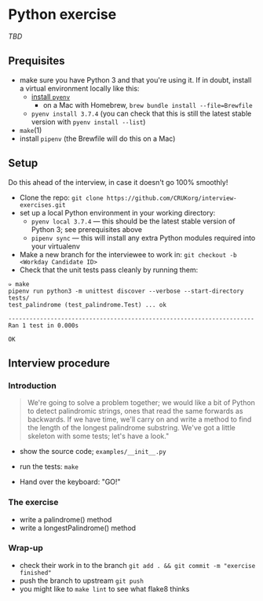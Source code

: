 # Python exercise

_TBD_

## Prequisites

* make sure you have Python 3 and that you're using it. If in doubt, install a virtual environment locally like this:
  * [install `pyenv`](https://github.com/pyenv/pyenv#installation)
    * on a Mac with Homebrew, `brew bundle install --file=Brewfile`
  * `pyenv install 3.7.4` (you can check that this is still the latest stable version  with `pyenv install --list`)
* `make`(1)
* install `pipenv` (the Brewfile will do this on a Mac)

## Setup

Do this ahead of the interview, in case it doesn't go 100% smoothly!

* Clone the repo: `git clone https://github.com/CRUKorg/interview-exercises.git`
* set up a local Python environment in your working directory:
  * `pyenv local 3.7.4` — this should be the latest stable version of Python 3; see prerequisites above
  * `pipenv sync` — this will install any extra Python modules required into your virtualenv
* Make a new branch for the interviewee to work in: `git checkout -b <Workday Candidate ID>`
* Check that the unit tests pass cleanly by running them:

``` shellsession
➭ make
pipenv run python3 -m unittest discover --verbose --start-directory tests/
test_palindrome (test_palindrome.Test) ... ok

----------------------------------------------------------------------
Ran 1 test in 0.000s

OK
```

## Interview procedure

### Introduction

> We're going to solve a problem together; we would like a bit of Python to
detect palindromic strings, ones that read the same forwards as backwards. If we
have time, we'll carry on and write a method to find the length of the longest
palindrome substring. We've got a little skeleton with some tests; let's have a
look."

* show the source code; `examples/__init__.py`
* run the tests: `make`

* Hand over the keyboard: "GO!"

### The exercise

* write a palindrome() method
* write a longestPalindrome() method

### Wrap-up

* check their work in to the branch `git add . && git commit -m "exercise finished"`
* push the branch to upstream `git push`
* you might like to `make lint` to see what flake8 thinks

